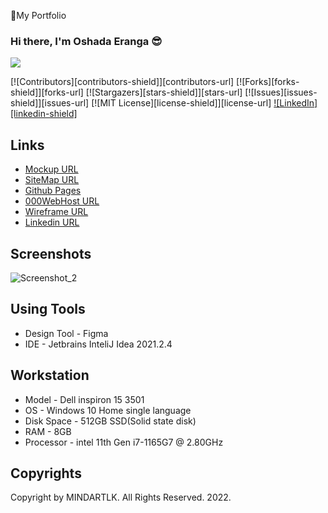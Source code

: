 🔰My Portfolio

### Hi there, I'm Oshada Eranga 😎
<img src="https://readme-typing-svg.herokuapp.com?size=25&vCenter=true&width=550&lines=Hi+%F0%9F%91%8B%2C+I'm+Oshada+Eranga..😊;This+is+My+Profile+Website..😍;">

[![Contributors][contributors-shield]][contributors-url]
[![Forks][forks-shield]][forks-url]
[![Stargazers][stars-shield]][stars-url]
[![Issues][issues-shield]][issues-url]
[![MIT License][license-shield]][license-url]
[![LinkedIn][linkedin-shield]](https://www.linkedin.com/in/oshada-eranga-b2497520a/)

## Links
-  [Mockup URL][Mockup URL]
-  [SiteMap URL][SiteMap URL]
-  [Github Pages][Github Pages URL]
-  [000WebHost URL][000WebHost URL]
-  [Wireframe URL][Wireframe URL]
-  [Linkedin URL][Linkedin URL]

[Mockup URL]: https://www.figma.com/file/4e4nqHj8BwNwLXpcSh7IQe/MINDARTLK.COM?node-id=0%3A1
[SiteMap URL]:  https://www.gloomaps.com/WFejaRnTQ3
[Wireframe URL]:  https://wireframe.cc/iouWiz
[Github Pages URL]: https://oshadaera68.github.io/Work-Area/
[000WebHost URL]: https://mindartlkcreation.000webhostapp.com/
[Linkedin URL]: https://www.linkedin.com/in/oshada-eranga-b2497520a/

## Screenshots
![Screenshot_2](https://user-images.githubusercontent.com/90706926/149077225-c81570e1-ae2f-44a0-9b1d-d98cac9827bf.png)

## Using Tools
- Design Tool - Figma
- IDE - Jetbrains InteliJ Idea 2021.2.4

## Workstation
- Model - Dell inspiron 15 3501
- OS - Windows 10 Home single language
- Disk Space - 512GB SSD(Solid state disk)
- RAM - 8GB
- Processor - intel 11th Gen i7-1165G7 @ 2.80GHz

## Copyrights
Copyright by MINDARTLK. All Rights Reserved. 2022.

